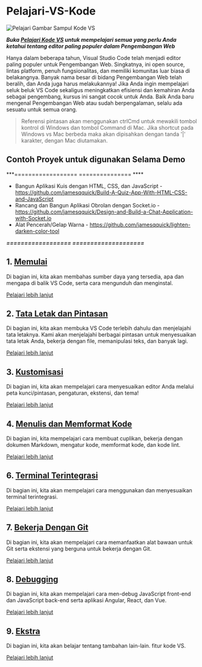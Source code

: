 # Pelajari-VS-Kode

![Pelajari Gambar Sampul Kode VS](./images/cover.png)

***Buka [Pelajari Kode VS](https://www.learnvscode.com) untuk mempelajari semua yang perlu Anda ketahui tentang editor paling populer dalam Pengembangan Web***

Hanya dalam beberapa tahun, Visual Studio Code telah menjadi editor paling populer untuk Pengembangan Web. Singkatnya, ini open source, lintas platform, penuh fungsionalitas, dan memiliki komunitas luar biasa di belakangnya. Banyak nama besar di bidang Pengembangan Web telah beralih, dan Anda juga harus melakukannya! Jika Anda ingin mempelajari seluk beluk VS Code sekaligus meningkatkan efisiensi dan kemahiran Anda sebagai pengembang, kursus ini sangat cocok untuk Anda. Baik Anda baru mengenal Pengembangan Web atau sudah berpengalaman, selalu ada sesuatu untuk semua orang.

> Referensi pintasan akan menggunakan ctrlCmd untuk mewakili tombol kontrol di Windows dan tombol Command di Mac. Jika shortcut pada Windows vs Mac berbeda maka akan dipisahkan dengan tanda '|' karakter, dengan Mac diutamakan.

## Contoh Proyek untuk digunakan Selama Demo

***================== =============== ****
- Bangun Aplikasi Kuis dengan HTML, CSS, dan JavaScript - https://github.com/jamesqquick/Build-A-Quiz-App-With-HTML-CSS-and-JavaScript
- Rancang dan Bangun Aplikasi Obrolan dengan Socket.io - https://github.com/jamesqquick/Design-and-Build-a-Chat-Application-with-Socket.io
- Alat Pencerah/Gelap Warna - https://github.com/jamesqquick/lighten-darken-color-tool

***================== ====================***

## 1. [Memulai](./sections/GettingStarted.md)

Di bagian ini, kita akan membahas sumber daya yang tersedia, apa dan mengapa di balik VS Code, serta cara mengunduh dan menginstal.

[Pelajari lebih lanjut](./sections/LayoutsAndShortcuts.md)

## 2. [Tata Letak dan Pintasan](./sections/LayoutsAndShortcuts.md)

Di bagian ini, kita akan membuka VS Code terlebih dahulu dan menjelajahi tata letaknya. Kami akan menjelajahi berbagai pintasan untuk menyesuaikan tata letak Anda, bekerja dengan file, memanipulasi teks, dan banyak lagi.

[Pelajari lebih lanjut](./sections/LayoutsAndShortcuts.md)

## 3. [Kustomisasi](./sections/Customization.md)

Di bagian ini, kita akan mempelajari cara menyesuaikan editor Anda melalui peta kunci/pintasan, pengaturan, ekstensi, dan tema!

[Pelajari lebih lanjut](./sections/Customization.md)

## 4. [Menulis dan Memformat Kode](./sections/WritingAndFormattingCode.md)

Di bagian ini, kita mempelajari cara membuat cuplikan, bekerja dengan dokumen Markdown, mengatur kode, memformat kode, dan kode lint.

[Pelajari lebih lanjut](./sections/WritingAndFormattingCode.md)

## 6. [Terminal Terintegrasi](./sections/IntegratedTerminal.md)

Di bagian ini, kita akan mempelajari cara menggunakan dan menyesuaikan terminal terintegrasi.

[Pelajari lebih lanjut](./sections/IntegratedTerminal.md)

## 7. [Bekerja Dengan Git](./sections/WorkingWithGit.md)

Di bagian ini, kita akan mempelajari cara memanfaatkan alat bawaan untuk Git serta ekstensi yang berguna untuk bekerja dengan Git.

[Pelajari lebih lanjut](./sections/WorkingWithGit.md)

## 8. [Debugging](./sections/Debugging.md)

Di bagian ini, kita akan mempelajari cara men-debug JavaScript front-end dan JavaScript back-end serta aplikasi Angular, React, dan Vue.

[Pelajari lebih lanjut](./sections/Debugging.md)

## 9. [Ekstra](./sections/Extras.md)

Di bagian ini, kita akan belajar tentang tambahan lain-lain. fitur kode VS.

[Pelajari lebih lanjut](./sections/Extras.md)
